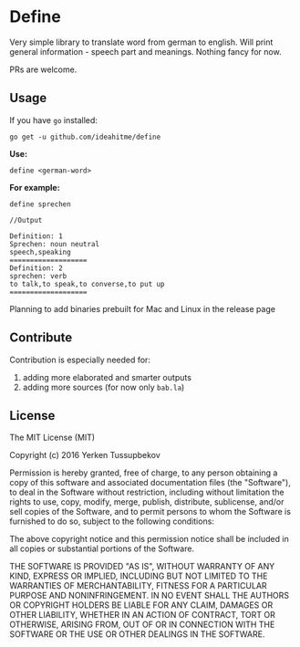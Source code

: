 # Define

Very simple library to translate word from german to english. Will print general information - speech part and meanings. Nothing fancy for now. 

PRs are welcome.

## Usage

If you have `go` installed: 

`go get -u github.com/ideahitme/define`

**Use:**
```
define <german-word>
```

**For example:**

```
define sprechen

//Output

Definition: 1
Sprechen: noun neutral
speech,speaking
===================
Definition: 2
sprechen: verb
to talk,to speak,to converse,to put up
===================
```

Planning to add binaries prebuilt for Mac and Linux in the release page

## Contribute

Contribution is especially needed for:
1.  adding more elaborated and smarter outputs
2.  adding more sources (for now only `bab.la`)

## License

The MIT License (MIT)

Copyright (c) 2016 Yerken Tussupbekov

Permission is hereby granted, free of charge, to any person obtaining a copy
of this software and associated documentation files (the "Software"), to deal
in the Software without restriction, including without limitation the rights
to use, copy, modify, merge, publish, distribute, sublicense, and/or sell
copies of the Software, and to permit persons to whom the Software is
furnished to do so, subject to the following conditions:

The above copyright notice and this permission notice shall be included in all
copies or substantial portions of the Software.

THE SOFTWARE IS PROVIDED "AS IS", WITHOUT WARRANTY OF ANY KIND, EXPRESS OR
IMPLIED, INCLUDING BUT NOT LIMITED TO THE WARRANTIES OF MERCHANTABILITY,
FITNESS FOR A PARTICULAR PURPOSE AND NONINFRINGEMENT. IN NO EVENT SHALL THE
AUTHORS OR COPYRIGHT HOLDERS BE LIABLE FOR ANY CLAIM, DAMAGES OR OTHER
LIABILITY, WHETHER IN AN ACTION OF CONTRACT, TORT OR OTHERWISE, ARISING FROM,
OUT OF OR IN CONNECTION WITH THE SOFTWARE OR THE USE OR OTHER DEALINGS IN THE
SOFTWARE.